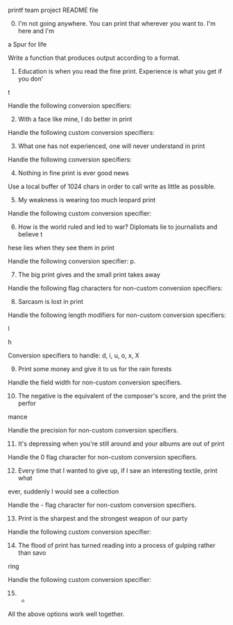 printf team project README file

0. I'm not going anywhere. You can print that wherever you want to. I'm here and I'm

 a Spur for life                                                                    

Write a function that produces output according to a format.                                                                 

1. Education is when you read the fine print. Experience is what you get if you don'

t                                                                                   

Handle the following conversion specifiers:

2. With a face like mine, I do better in print                                      

Handle the following custom conversion specifiers:                                                             

3. What one has not experienced, one will never understand in print                 

Handle the following conversion specifiers:                                         

4. Nothing in fine print is ever good news                                          

Use a local buffer of 1024 chars in order to call write as little as possible.                                                                                          

5. My weakness is wearing too much leopard print                                    

Handle the following custom conversion specifier:                                   

6. How is the world ruled and led to war? Diplomats lie to journalists and believe t

hese lies when they see them in print                                               

Handle the following conversion specifier: p.                                       

7. The big print gives and the small print takes away                               

Handle the following flag characters for non-custom conversion specifiers:          

8. Sarcasm is lost in print                                                         

Handle the following length modifiers for non-custom conversion specifiers:         

l                                                                                   

h                                                                                   

Conversion specifiers to handle: d, i, u, o, x, X                                   

9. Print some money and give it to us for the rain forests                          

Handle the field width for non-custom conversion specifiers.                        

10. The negative is the equivalent of the composer's score, and the print the perfor

mance                                                                               

Handle the precision for non-custom conversion specifiers.                          

11. It's depressing when you're still around and your albums are out of print       

Handle the 0 flag character for non-custom conversion specifiers.                   

12. Every time that I wanted to give up, if I saw an interesting textile, print what

 ever, suddenly I would see a collection                                            

Handle the - flag character for non-custom conversion specifiers.                                                                                                       

13. Print is the sharpest and the strongest weapon of our party                     

Handle the following custom conversion specifier:                                                                                                                       

14. The flood of print has turned reading into a process of gulping rather than savo

ring                                                                                

Handle the following custom conversion specifier:                                                                                                                       

15. *                                                                               

All the above options work well together. 


